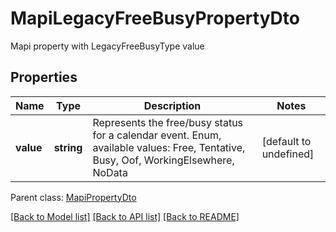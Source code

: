 # MapiLegacyFreeBusyPropertyDto

Mapi property with LegacyFreeBusyType value             

## Properties
Name | Type | Description | Notes
---- | ---- | ----------- | -----
**value** | **string** | Represents the free/busy status for a calendar event. Enum, available values: Free, Tentative, Busy, Oof, WorkingElsewhere, NoData | [default to undefined]

 Parent class: [MapiPropertyDto](MapiPropertyDto.md)


[[Back to Model list]](README.md#documentation-for-models) [[Back to API list]](README.md#documentation-for-api-endpoints) [[Back to README]](README.md)
